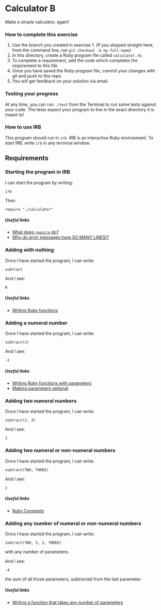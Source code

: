 # Calculator B

Make a simple calculator, again!

### How to complete this exercise

1. Use the branch you created in exercise 1. (If you skipped straight here, from the command line, run `git checkout -b my-full-name`)
2. In this directory, create a Ruby program file called `calculator.rb`.
3. To complete a requirement, add the code which completes the requirement to this file.
3. Once you have saved the Ruby program file, commit your changes with git and push to this repo.
4. You will get feedback on your solution via email.

### Testing your progress

At any time, you can run `./test` from the Terminal to run some tests against your code. The tests expect your program to live in the exact directory it is meant to!

### How to use IRB

This program should run in `irb`. IRB is an interactive Ruby environment. To start IRB, write `irb` in any terminal window.

## Requirements

### Starting the program in IRB

I can start the program by writing:

`irb`

Then 

`require "./calculator"`

##### Useful links

- [What does `require` do?]()
- [Why do error messages have SO MANY LINES!?]()

### Adding with nothing

Once I have started the program, I can write:

```
subtract
```

And I see:

```
0
```

##### Useful links

- [Writing Ruby functions]()

### Adding a numeral number

Once I have started the program, I can write:

```
subtract(2)
```

And I see:

```
-2
```

##### Useful links

- [Writing Ruby functions with parameters]()
- [Making parameters optional]()

### Adding two numeral numbers

Once I have started the program, I can write:

```
subtract(2, 3)
```

And I see:

```
1
```

### Adding two numeral or non-numeral numbers

Once I have started the program, I can write:

```
subtract(TWO, THREE)
```

And I see: 

```
1
```

##### Useful links

- [Ruby Constants]()

### Adding any number of numeral or non-numeral numbers

Once I have started the program, I can write:

```
subtract(TWO, 3, 2, THREE)
```

with any number of parameters.

And I see:

```
-4
```

the sum of all those parameters, subtracted from the last parameter.

##### Useful links

- [Writing a function that takes any number of parameters]()
